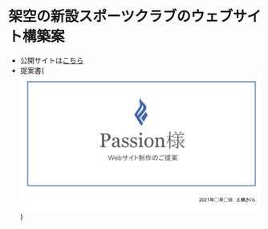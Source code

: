 # 架空の新設スポーツクラブのウェブサイト構築案

- 公開サイトは[こちら](https://d-sakura.github.io/passion/)
- 提案書(<img src="./img/passion-proposal.pdf">)

<!-- **aaa**aaa __dd__ 

> aaaaa

asdfasdf`aaa`


```js
var abc = 1;
``` -->
<!-- <div> aaaa<br>bbb<br></div> -->
